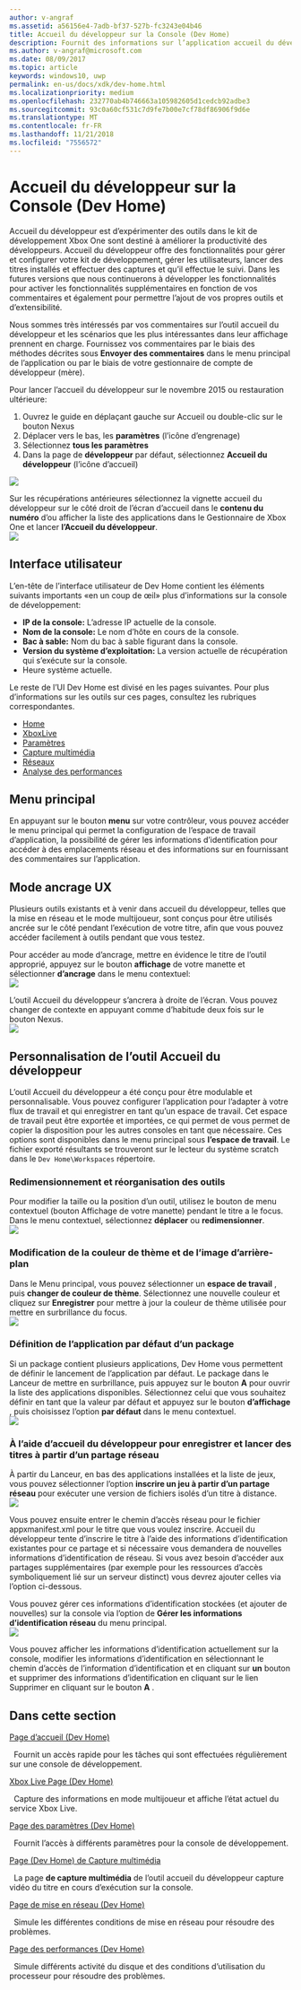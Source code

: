 ```yaml
---
author: v-angraf
ms.assetid: a56156e4-7adb-bf37-527b-fc3243e04b46
title: Accueil du développeur sur la Console (Dev Home)
description: Fournit des informations sur l’application accueil du développeur pour Xbox One.
ms.author: v-angraf@microsoft.com
ms.date: 08/09/2017
ms.topic: article
keywords: windows10, uwp
permalink: en-us/docs/xdk/dev-home.html
ms.localizationpriority: medium
ms.openlocfilehash: 232770ab4b746663a105982605d1cedcb92adbe3
ms.sourcegitcommit: 93c0a60cf531c7d9fe7b00e7cf78df86906f9d6e
ms.translationtype: MT
ms.contentlocale: fr-FR
ms.lasthandoff: 11/21/2018
ms.locfileid: "7556572"
---
```

# <a name="developer-home-on-the-console-dev-home"></a>Accueil du développeur sur la Console (Dev Home)
   
  
Accueil du développeur est d’expérimenter des outils dans le kit de développement Xbox One sont destiné à améliorer la productivité des développeurs. Accueil du développeur offre des fonctionnalités pour gérer et configurer votre kit de développement, gérer les utilisateurs, lancer des titres installés et effectuer des captures et qu’il effectue le suivi. Dans les futures versions que nous continuerons à développer les fonctionnalités pour activer les fonctionnalités supplémentaires en fonction de vos commentaires et également pour permettre l’ajout de vos propres outils et d’extensibilité.   
   
  
Nous sommes très intéressés par vos commentaires sur l’outil accueil du développeur et les scénarios que les plus intéressantes dans leur affichage prennent en charge. Fournissez vos commentaires par le biais des méthodes décrites sous **Envoyer des commentaires** dans le menu principal de l’application ou par le biais de votre gestionnaire de compte de développeur (mère).   
   
  
Pour lancer l’accueil du développeur sur le novembre 2015 ou restauration ultérieure:  
 
   1. Ouvrez le guide en déplaçant gauche sur Accueil ou double-clic sur le bouton Nexus  
   1. Déplacer vers le bas, les **paramètres** (l’icône d’engrenage)   
   1. Sélectionnez **tous les paramètres**  
   1. Dans la page de **développeur** par défaut, sélectionnez **Accueil du développeur** (l’icône d’accueil)   

 ![](images/dev_home_icons.png)   
  
Sur les récupérations antérieures sélectionnez la vignette accueil du développeur sur le côté droit de l’écran d’accueil dans le **contenu du numéro** d’ou afficher la liste des applications dans le Gestionnaire de Xbox One et lancer **l’Accueil du développeur**.   
 ![](images/dev_home_1.png) 
<a id="ID4EBC"></a>

   

## <a name="user-interface"></a>Interface utilisateur  
   
  
L’en-tête de l’interface utilisateur de Dev Home contient les éléments suivants importants «en un coup de œil» plus d’informations sur la console de développement:   
 
   *  **IP de la console:** L’adresse IP actuelle de la console.   
   *  **Nom de la console:** Le nom d’hôte en cours de la console.  
   *  **Bac à sable:** Nom du bac à sable figurant dans la console.  
   *  **Version du système d’exploitation:** La version actuelle de récupération qui s’exécute sur la console.
   *  Heure système actuelle.   

   
  
Le reste de l’UI Dev Home est divisé en les pages suivantes. Pour plus d’informations sur les outils sur ces pages, consultez les rubriques correspondantes.   
 
   *  [Home](devhome-home.md)  
   *  [XboxLive](devhome-live.md)  
   *  [Paramètres](devhome-settings.md)  
   *  [Capture multimédia](devhome-capture.md)  
   *  [Réseaux](devhome-networking.md)  
   *  [Analyse des performances](devhome-performance.md)  

  
<a id="ID4EKE"></a>

   

## <a name="main-menu"></a>Menu principal  
   
  
En appuyant sur le bouton **menu** sur votre contrôleur, vous pouvez accéder le menu principal qui permet la configuration de l’espace de travail d’application, la possibilité de gérer les informations d’identification pour accéder à des emplacements réseau et des informations sur en fournissant des commentaires sur l’application.   
  
<a id="ID4EUE"></a>

   

## <a name="snap-mode-ux"></a>Mode ancrage UX  
   
  
Plusieurs outils existants et à venir dans accueil du développeur, telles que la mise en réseau et le mode multijoueur, sont conçus pour être utilisés ancrée sur le côté pendant l’exécution de votre titre, afin que vous pouvez accéder facilement à outils pendant que vous testez.   
   
  
Pour accéder au mode d’ancrage, mettre en évidence le titre de l’outil approprié, appuyez sur le bouton **affichage** de votre manette et sélectionner **d’ancrage** dans le menu contextuel:  
 ![](images/dev_home_4.png)   
  
L’outil Accueil du développeur s’ancrera à droite de l’écran. Vous pouvez changer de contexte en appuyant comme d’habitude deux fois sur le bouton Nexus.  
 ![](images/dev_home_5.png)  
<a id="ID4EKF"></a>

   

## <a name="customizing-dev-home"></a>Personnalisation de l’outil Accueil du développeur  
   
  
L’outil Accueil du développeur a été conçu pour être modulable et personnalisable. Vous pouvez configurer l’application pour l’adapter à votre flux de travail et qui enregistrer en tant qu’un espace de travail. Cet espace de travail peut être exportée et importées, ce qui permet de vous permet de copier la disposition pour les autres consoles en tant que nécessaire. Ces options sont disponibles dans le menu principal sous **l’espace de travail**. Le fichier exporté résultants se trouveront sur le lecteur du système scratch dans le `Dev Home\Workspaces` répertoire.   
 
<a id="ID4EVF"></a>

   

### <a name="resizing-and-reordering-tools"></a>Redimensionnement et réorganisation des outils  
   
  
Pour modifier la taille ou la position d’un outil, utilisez le bouton de menu contextuel (bouton Affichage de votre manette) pendant le titre a le focus. Dans le menu contextuel, sélectionnez **déplacer** ou **redimensionner**.   
 ![](images/dev_home_6.png)  
<a id="ID4EEG"></a>

   

### <a name="changing-theme-color-and-background-image"></a>Modification de la couleur de thème et de l’image d’arrière-plan  
   
  
Dans le Menu principal, vous pouvez sélectionner un **espace de travail** , puis **changer de couleur de thème**. Sélectionnez une nouvelle couleur et cliquez sur **Enregistrer** pour mettre à jour la couleur de thème utilisée pour mettre en surbrillance du focus.   
 ![](images/dev_home_7.png)  
<a id="ID4EVG"></a>

   

### <a name="setting-the-default-application-for-a-package"></a>Définition de l’application par défaut d’un package  
   
  
Si un package contient plusieurs applications, Dev Home vous permettent de définir le lancement de l’application par défaut. Le package dans le Lanceur de mettre en surbrillance, puis appuyez sur le bouton **A** pour ouvrir la liste des applications disponibles. Sélectionnez celui que vous souhaitez définir en tant que la valeur par défaut et appuyez sur le bouton **d’affichage** , puis choisissez l’option **par défaut** dans le menu contextuel.   
 ![](images/dev_home_setdefault.png)  
<a id="ID4EGH"></a>

   

### <a name="using-dev-home-to-register-and-launch-titles-from-a-network-share"></a>À l’aide d’accueil du développeur pour enregistrer et lancer des titres à partir d’un partage réseau  
   
  
À partir du Lanceur, en bas des applications installées et la liste de jeux, vous pouvez sélectionner l’option **inscrire un jeu à partir d’un partage réseau** pour exécuter une version de fichiers isolés d’un titre à distance.   
 ![](images/dev_home_8.png)   
  
Vous pouvez ensuite entrer le chemin d’accès réseau pour le fichier appxmanifest.xml pour le titre que vous voulez inscrire. Accueil du développeur tente d’inscrire le titre à l’aide des informations d’identification existantes pour ce partage et si nécessaire vous demandera de nouvelles informations d’identification de réseau. Si vous avez besoin d’accéder aux partages supplémentaires (par exemple pour les ressources d’accès symboliquement lié sur un serveur distinct) vous devrez ajouter celles via l’option ci-dessous.   
   
  
Vous pouvez gérer ces informations d’identification stockées (et ajouter de nouvelles) sur la console via l’option de **Gérer les informations d’identification réseau** du menu principal.   
 ![](images/dev_home_9.png)   
  
Vous pouvez afficher les informations d’identification actuellement sur la console, modifier les informations d’identification en sélectionnant le chemin d’accès de l’information d’identification et en cliquant sur **un** bouton et supprimer des informations d’identification en cliquant sur le lien Supprimer en cliquant sur le bouton **A** .   
   
<a id="ID4EGAAC"></a>

   

## <a name="in-this-section"></a>Dans cette section  
  
[Page d’accueil (Dev Home)](devhome-home.md)  


&nbsp;&nbsp;Fournit un accès rapide pour les tâches qui sont effectuées régulièrement sur une console de développement. 
  
  
[Xbox Live Page (Dev Home)](devhome-live.md)  


&nbsp;&nbsp;Capture des informations en mode multijoueur et affiche l’état actuel du service Xbox Live. 
  
  
[Page des paramètres (Dev Home)](devhome-settings.md)  


&nbsp;&nbsp;Fournit l’accès à différents paramètres pour la console de développement. 
  
  
[Page (Dev Home) de Capture multimédia](devhome-capture.md)  


&nbsp;&nbsp;La page **de capture multimédia** de l’outil accueil du développeur capture vidéo du titre en cours d’exécution sur la console. 
  
  
[Page de mise en réseau (Dev Home)](devhome-networking.md)  


&nbsp;&nbsp;Simule les différentes conditions de mise en réseau pour résoudre des problèmes. 
  
  
[Page des performances (Dev Home)](devhome-performance.md)  


&nbsp;&nbsp;Simule différents activité du disque et des conditions d’utilisation du processeur pour résoudre des problèmes. 
 